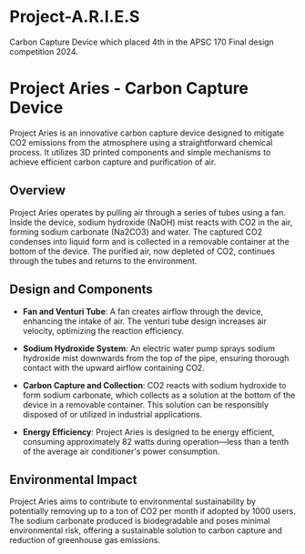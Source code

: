 # Project-A.R.I.E.S
Carbon Capture Device which placed 4th in the APSC 170 Final design competition 2024.

# Project Aries - Carbon Capture Device
Project Aries is an innovative carbon capture device designed to mitigate CO2 emissions from the atmosphere using a straightforward chemical process. It utilizes 3D printed components and simple mechanisms to achieve efficient carbon capture and purification of air.

## Overview

Project Aries operates by pulling air through a series of tubes using a fan. Inside the device, sodium hydroxide (NaOH) mist reacts with CO2 in the air, forming sodium carbonate (Na2CO3) and water. The captured CO2 condenses into liquid form and is collected in a removable container at the bottom of the device. The purified air, now depleted of CO2, continues through the tubes and returns to the environment.

## Design and Components

- **Fan and Venturi Tube**: A fan creates airflow through the device, enhancing the intake of air. The venturi tube design increases air velocity, optimizing the reaction efficiency.
  
- **Sodium Hydroxide System**: An electric water pump sprays sodium hydroxide mist downwards from the top of the pipe, ensuring thorough contact with the upward airflow containing CO2.

- **Carbon Capture and Collection**: CO2 reacts with sodium hydroxide to form sodium carbonate, which collects as a solution at the bottom of the device in a removable container. This solution can be responsibly disposed of or utilized in industrial applications.

- **Energy Efficiency**: Project Aries is designed to be energy efficient, consuming approximately 82 watts during operation—less than a tenth of the average air conditioner's power consumption.

## Environmental Impact

Project Aries aims to contribute to environmental sustainability by potentially removing up to a ton of CO2 per month if adopted by 1000 users. The sodium carbonate produced is biodegradable and poses minimal environmental risk, offering a sustainable solution to carbon capture and reduction of greenhouse gas emissions.

